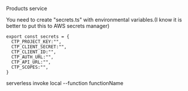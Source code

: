 Products service

You need to create "secrets.ts" with environmental variables.(I know it is better to put this to AWS secrets manager)

```
export const secrets = {
  CTP_PROJECT_KEY:"",
  CTP_CLIENT_SECRET:"",
  CTP_CLIENT_ID:"",
  CTP_AUTH_URL:"",
  CTP_API_URL:"",
  CTP_SCOPES:"",
}
```

serverless invoke local --function functionName
